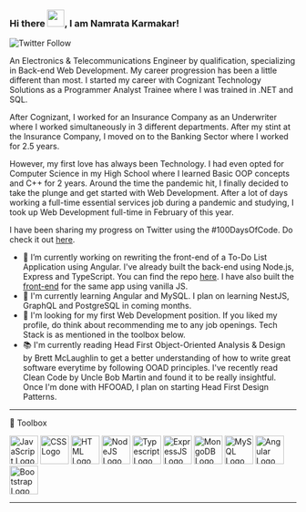 ### Hi there <img src="https://raw.githubusercontent.com/MartinHeinz/MartinHeinz/master/wave.gif" width="30px">, I am Namrata Karmakar!

![Twitter Follow](https://img.shields.io/twitter/follow/knamrata23?style=social)

An Electronics & Telecommunications Engineer by qualification, specializing in Back-end Web Development. My career progression has been a little different than most. I started my career with Cognizant Technology Solutions as a Programmer Analyst Trainee where I was trained in .NET and SQL. 

After Cognizant, I worked for an Insurance Company as an Underwriter where I worked simultaneously in 3 different departments. After my stint at the Insurance Company, I moved on to the Banking Sector where I worked for 2.5 years. 

However, my first love has always been Technology. I had even opted for Computer Science in my High School where I learned Basic OOP concepts and C++ for 2 years. Around the time the pandemic hit, I finally decided to take the plunge and get started with Web Development. After a lot of days working a full-time essential services job during a pandemic and studying, I took up Web Development full-time in February of this year. 

I have been sharing my progress on Twitter using the #100DaysOfCode. Do check it out [here](https://twitter.com/knamrata23).

- 🔭 I’m currently working on rewriting the front-end of a To-Do List Application using Angular. I've already built the back-end using Node.js, Express and TypeScript. You can find the repo [here](https://github.com/namrata-karmakar/todo-ts-tdd). I have also built the [front-end](https://github.com/namrata-karmakar/todo-vanilla-ui) for the same app using vanilla JS.
- 🌱 I'm currently learning Angular and MySQL. I plan on learning NestJS, GraphQL and PostgreSQL in coming months. 
- 💼 I'm looking for my first Web Development position. If you liked my profile, do think about recommending me to any job openings. Tech Stack is as mentioned in the toolbox below. 
- 📚 I'm currently reading Head First Object-Oriented Analysis & Design by Brett McLaughlin to get a better understanding of how to write great software everytime by following OOAD principles. I've recently read Clean Code by Uncle Bob Martin and found it to be really insightful. Once I'm done with HFOOAD, I plan on starting Head First Design Patterns.

---

🧰 Toolbox

<img src="http://cdn.worldvectorlogo.com/logos/javascript.svg" alt="JavaScript Logo" width="50" height="50"/> <img src="https://cdn.worldvectorlogo.com/logos/css3.svg" alt="CSS Logo" width="50" height="50"/> <img src="https://cdn.worldvectorlogo.com/logos/html5.svg" alt="HTML Logo" width="50" height="50"/> <img src="https://cdn.worldvectorlogo.com/logos/nodejs.svg" alt="NodeJS Logo" width="50" height="50"/> <img src="https://cdn.worldvectorlogo.com/logos/typescript.svg" alt="Typescript Logo" width="50" height="50"/> <img src="https://cdn.worldvectorlogo.com/logos/express-109.svg" alt="ExpressJS Logo" width="50" height="50"/> <img src="https://cdn.worldvectorlogo.com/logos/mongodb.svg" alt="MongoDB Logo" width="50" height="50"/> <img src="https://cdn.worldvectorlogo.com/logos/mysql-4.svg" alt="MySQL Logo" width="50" height="50"/> <img src="https://cdn.worldvectorlogo.com/logos/angular.svg" alt="Angular Logo" width="50" height="50"/> <img src="https://cdn.worldvectorlogo.com/logos/bootstrap-5.svg" alt="Bootstrap Logo" width="50" height="50"/> 

---


<!--
**namrata-karmakar/namrata-karmakar** is a ✨ _special_ ✨ repository because its `README.md` (this file) appears on your GitHub profile.

Here are some ideas to get you started:

- 🔭 I’m currently working on ...
- 🌱 I’m currently learning ...
- 👯 I’m looking to collaborate on ...
- 🤔 I’m looking for help with ...
- 💬 Ask me about ...
- 📫 How to reach me: ...
- 😄 Pronouns: ...
- ⚡ Fun fact: ...
-->
